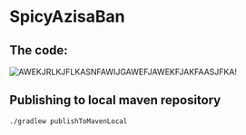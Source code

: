 # SpicyAzisaBan

## The code:
![AWEKJRLKJFLKASNFAWIJGAWEFJAWEKFJAKFAASJFKA!](https://cdn.acrylicstyle.xyz/img/upload/local/2021-08/01-19/the-cake.png)

## Publishing to local maven repository
`./gradlew publishToMavenLocal`

